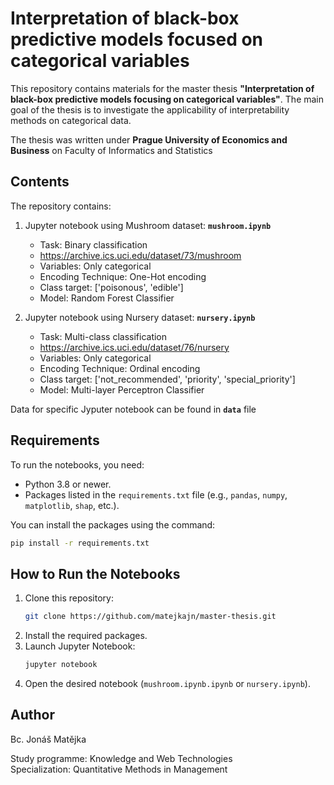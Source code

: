 # Interpretation of black-box predictive models focused on categorical variables

This repository contains materials for the master thesis **"Interpretation of black-box predictive models focusing on categorical variables"**. 
The main goal of the thesis is to investigate the applicability of interpretability methods on categorical data.

The thesis was written under **Prague University of Economics and Business** on Faculty of Informatics and Statistics

## Contents

The repository contains:
1. Jupyter notebook using Mushroom dataset: **`mushroom.ipynb`**
    - Task: Binary classification
    - https://archive.ics.uci.edu/dataset/73/mushroom
    - Variables: Only categorical
    - Encoding Technique: One-Hot encoding
    - Class target: ['poisonous', 'edible']
    - Model: Random Forest Classifier
   
3. Jupyter notebook using Nursery dataset: **`nursery.ipynb`**
    - Task: Multi-class classification
    - https://archive.ics.uci.edu/dataset/76/nursery
    - Variables: Only categorical
    - Encoding Technique: Ordinal encoding
    - Class target: ['not_recommended', 'priority', 'special_priority']
    - Model: Multi-layer Perceptron Classifier
   
Data for specific Jyputer notebook can be found in **`data`** file

## Requirements

To run the notebooks, you need:
- Python 3.8 or newer.
- Packages listed in the `requirements.txt` file (e.g., `pandas`, `numpy`, `matplotlib`, `shap`, etc.).

You can install the packages using the command:
```bash
pip install -r requirements.txt
```

## How to Run the Notebooks

1. Clone this repository:
   ```bash
   git clone https://github.com/matejkajn/master-thesis.git
   ```
2. Install the required packages.
3. Launch Jupyter Notebook:
   ```bash
   jupyter notebook
   ```
4. Open the desired notebook (`mushroom.ipynb.ipynb` or `nursery.ipynb`).

## Author

Bc. Jonáš Matějka<br />

Study programme: Knowledge and Web Technologies<br />
Specialization: Quantitative Methods in Management<br />

